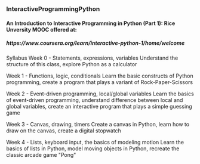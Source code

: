 <h3>InteractiveProgrammingPython</h3>
<h4>An Introduction to Interactive Programming in Python (Part 1): Rice Unversity MOOC offered at:</h4>
<h5>https://www.coursera.org/learn/interactive-python-1/home/welcome</h5>


  Syllabus
  Week 0 - Statements, expressions, variables 
  Understand the structure of this class, explore Python as a calculator

  Week 1 - Functions, logic, conditionals
  Learn the basic constructs of Python programming, create a program that plays a variant of Rock-Paper-Scissors

  Week 2 - Event-driven programming, local/global variables
  Learn the basics of event-driven programming, understand difference between local and global variables, create an interactive program that plays a simple guessing game

  Week 3 - Canvas, drawing, timers
  Create a canvas in Python, learn how to draw on the canvas, create a digital stopwatch

  Week 4 - Lists, keyboard input, the basics of modeling motion
  Learn the basics of lists in Python, model moving objects in Python, recreate the classic arcade game "Pong"
